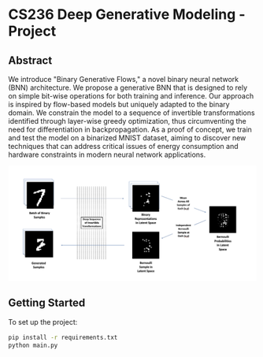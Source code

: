 # CS236 Deep Generative Modeling - Project

## Abstract
We introduce "Binary Generative Flows," a novel binary neural network (BNN) architecture. We propose a generative BNN that is designed to rely on simple bit-wise operations for both training and inference. Our approach is inspired by flow-based models but uniquely adapted to the binary domain. We constrain the model to a sequence of invertible transformations identified through layer-wise greedy optimization, thus circumventing the need for differentiation in backpropagation. As a proof of concept, we train and test the model on a binarized MNIST dataset, aiming to discover new techniques that can address critical issues of energy consumption and hardware constraints in modern neural network applications.

![Binary Generative Flows Diagram](Binary_Gen_Flow.png)

## Getting Started

To set up the project:

```bash
pip install -r requirements.txt
python main.py
